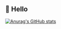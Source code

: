 ## :wave: Hello

[![Anurag's GitHub stats](https://github-readme-stats.vercel.app/api?username=falnyr)](https://github.com/anuraghazra/github-readme-stats)
